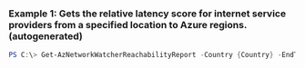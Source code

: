 ### Example 1: Gets the relative latency score for internet service providers from a specified location to Azure regions. (autogenerated)
```powershell
PS C:\> Get-AzNetworkWatcherReachabilityReport -Country {Country} -EndTime 2017-10-12 -Location westus -NetworkWatcherName <PSNetworkWatcher> -ResourceGroupName MyResourceGroup -StartTime 2017-10-10 -State {State}
```


